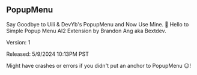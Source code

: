 ## PopupMenu

Say Goodbye to Uili & DevYb's PopupMenu and Now Use Mine. 🎉 Hello to Simple Popup Menu AI2 Extension by Brandon Ang aka Bextdev.

Version: 1

Released: 5/9/2024 10:13PM PST 

Might have crashes or errors if you didn't put an anchor to PopupMenu 😉!
